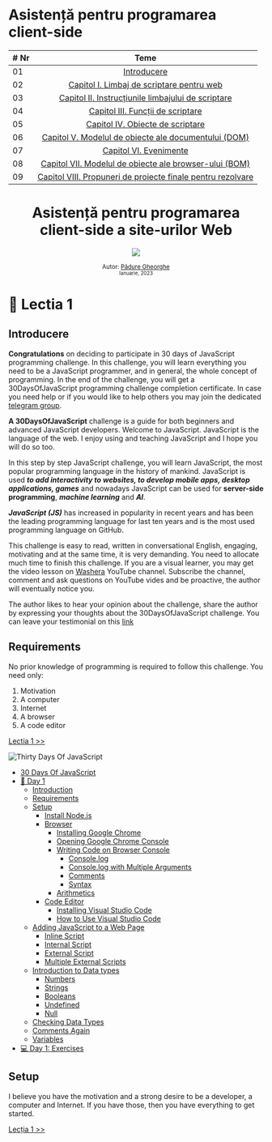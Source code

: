 # Asistență pentru programarea client-side

| # Nr  |                                                                        Teme                                                                         |
| ----- | :-------------------------------------------------------------------------------------------------------------------------------------------------: |
| 01    |                                                               [Introducere](./readMe.md)                                                            |
| 02    |                                       [Capitol I. Limbaj de scriptare pentru web](./Capitol_1/readMe.md)                                            |
| 03    |                              [Capitol II. Instrucțiunile limbajului de scriptare](./Capitol_2/readMe.md)                                            |
| 04    |                                               [Capitol III. Funcții de scriptare](./Capitol_3/readMe.md)                                            |
| 05    |                                                [Capitol IV. Obiecte de scriptare](./Capitol_4/readMe.md)                                            |
| 06    |                            [Capitol V. Modelul de obiecte ale documentului (DOM)](./Capitol_5/readMe.md)                                            |
| 07    |                                                          [Capitol VI. Evenimente](./Capitol_6/readMe.md)                                            |
| 08    |                          [Capitol VII. Modelul de obiecte ale browser-ului (BOM)](./Capitol_7/readMe.md)                                            |
| 09    |                     [Capitol VIII. Propuneri de proiecte finale pentru rezolvare](./Capitol_8/readMe.md)                                            |

<div align="center">
  <h1>Asistență pentru programarea client-side a site-urilor Web</h1>
  <a class="header-badge" target="_blank" href="https://www.linkedin.com/in/gheorghe-p%C4%83dure-530b08148/">
  <img src="https://img.shields.io/badge/style--5eba00.svg?label=LinkedIn&logo=linkedin&style=social">
  </a>

<sub>Autor:
<a href="https://www.linkedin.com/in/gheorghe-p%C4%83dure-530b08148/" target="_blank">Pădure Gheorghe</a><br>
<small> Ianuarie, 2023</small>
</sub>

</div>

</div>
</div>


# 📔 Lectia 1

## Introducere

**Congratulations** on deciding to participate in 30 days of JavaScript programming challenge. In this challenge, you will learn everything you need to be a JavaScript programmer, and in general, the whole concept of programming. In the end of the challenge,  you will get a 30DaysOfJavaScript programming challenge completion certificate. In case you need help or if you would like to help others you may join the dedicated [telegram group](https://t.me/ThirtyDaysOfJavaScript). 

**A 30DaysOfJavaScript** challenge is a guide for both beginners and advanced JavaScript developers. Welcome to JavaScript. JavaScript is the language of the web. I enjoy using and teaching JavaScript and I hope you will do so too.

In this step by step JavaScript challenge, you will learn JavaScript, the most popular programming language in the history of mankind.
JavaScript is used **_to add interactivity to websites, to develop mobile apps, desktop applications, games_** and nowadays JavaScript can be used for **server-side programming**,  **_machine learning_** and **_AI_**.

**_JavaScript (JS)_** has increased in popularity in recent years and has been the leading
programming language for last ten years and is the most used programming language on
GitHub.

This challenge is easy to read, written in conversational English, engaging, motivating and at the same time, it is very demanding. You need to allocate much time to finish this challenge. If you are a visual learner, you may get the video lesson on <a href="https://www.youtube.com/channel/UC7PNRuno1rzYPb1xLa4yktw"> Washera</a> YouTube channel. Subscribe the channel, comment and ask questions on YouTube vides and be proactive, the author will eventually notice you. 

The author likes to hear your opinion about the challenge, share the author by expressing your thoughts about the 30DaysOfJavaScript challenge. You can leave your testimonial on this [link](https://testimonial-vdzd.onrender.com//)

## Requirements

No prior knowledge of programming is required to follow this challenge. You need only:

1. Motivation
2. A computer
3. Internet
4. A browser
5. A code editor

[Lectia 1 >>](./Capitol_1/README.md)

![Thirty Days Of JavaScript](./images/day_1_1.png)

- [30 Days Of JavaScript](#30-days-of-javascript)
- [📔 Day 1](#-day-1)
	- [Introduction](#introduction)
	- [Requirements](#requirements)
	- [Setup](#setup)
		- [Install Node.js](#install-nodejs)
		- [Browser](#browser)
			- [Installing Google Chrome](#installing-google-chrome)
			- [Opening Google Chrome Console](#opening-google-chrome-console)
			- [Writing Code on Browser Console](#writing-code-on-browser-console)
				- [Console.log](#consolelog)
				- [Console.log with Multiple Arguments](#consolelog-with-multiple-arguments)
				- [Comments](#comments)
				- [Syntax](#syntax)
			- [Arithmetics](#arithmetics)
		- [Code Editor](#code-editor)
			- [Installing Visual Studio Code](#installing-visual-studio-code)
			- [How to Use Visual Studio Code](#how-to-use-visual-studio-code)
	- [Adding JavaScript to a Web Page](#adding-javascript-to-a-web-page)
		- [Inline Script](#inline-script)
		- [Internal Script](#internal-script)
		- [External Script](#external-script)
		- [Multiple External Scripts](#multiple-external-scripts)
	- [Introduction to Data types](#introduction-to-data-types)
		- [Numbers](#numbers)
		- [Strings](#strings)
		- [Booleans](#booleans)
		- [Undefined](#undefined)
		- [Null](#null)
	- [Checking Data Types](#checking-data-types)
	- [Comments Again](#comments-again)
	- [Variables](#variables)
- [💻 Day 1: Exercises](#-day-1-exercises)

## Setup

I believe you have the motivation and a strong desire to be a developer, a computer and Internet. If you have those, then you have everything to get started.


[Lecția 1 >>](./Capitol_1/README.md)
